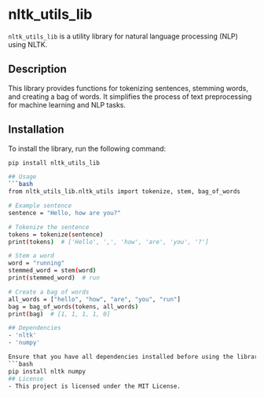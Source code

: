 # nltk_utils_lib

`nltk_utils_lib` is a utility library for natural language processing (NLP) using NLTK.

## Description

This library provides functions for tokenizing sentences, stemming words, and creating a bag of words. It simplifies the process of text preprocessing for machine learning and NLP tasks.

## Installation

To install the library, run the following command:

```bash
pip install nltk_utils_lib

## Usage
```bash
from nltk_utils_lib.nltk_utils import tokenize, stem, bag_of_words

# Example sentence
sentence = "Hello, how are you?"

# Tokenize the sentence
tokens = tokenize(sentence)
print(tokens)  # ['Hello', ',', 'how', 'are', 'you', '?']

# Stem a word
word = "running"
stemmed_word = stem(word)
print(stemmed_word)  # run

# Create a bag of words
all_words = ["hello", "how", "are", "you", "run"]
bag = bag_of_words(tokens, all_words)
print(bag)  # [1, 1, 1, 1, 0]

## Dependencies
- 'nltk'
- 'numpy'

Ensure that you have all dependencies installed before using the library:
```bash
pip install nltk numpy
## License
- This project is licensed under the MIT License.
